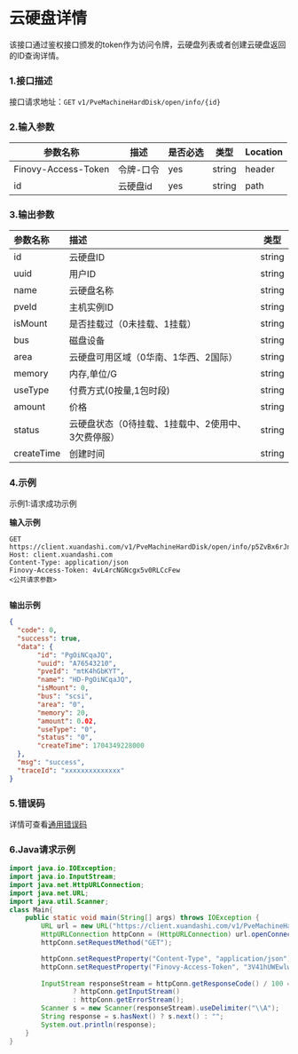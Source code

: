 # 云硬盘详情
该接口通过鉴权接口颁发的token作为访问令牌，云硬盘列表或者创建云硬盘返回的ID查询详情。

### 1.接口描述 
接口请求地址：`GET`   `v1/PveMachineHardDisk/open/info/{id}`

### 2.输入参数

| 参数名称              | 描述    | 是否必选 | 类型     | Location |
|-------------------|-------|------|--------|----------|
| Finovy-Access-Token | 令牌-口令 | yes  | string | header   |
| id                  | 云硬盘id | yes      | string | path     |


### 3.输出参数

| 参数名称       | 描述                                         | 类型     |
|:-----------|:-------------------------------------------|--------|
| id         | 云硬盘ID                                      | string |
| uuid       | 用户ID                                       | string |
| name       | 云硬盘名称                                      | string |
| pveId      | 主机实例ID                                     | string |
| isMount    | 是否挂载过（0未挂载、1挂载）                            | string |
| bus        | 磁盘设备                                       | string |
| area       | 云硬盘可用区域（0华南、1华西、2国际）                       | string |
| memory     | 内存,单位/G                                        | string |
| useType    | 付费方式(0按量,1包时段)                             | string |
| amount     | 价格                                         | string |
| status     | 云硬盘状态（0待挂载、1挂载中、2使用中、3欠费停服） | string |
| createTime | 创建时间                                       | string |



### 4.示例
示例1:请求成功示例

**输入示例**
```text
GET https://client.xuandashi.com/v1/PveMachineHardDisk/open/info/p5ZvBx6rJn
Host: client.xuandashi.com
Content-Type: application/json
Finovy-Access-Token: 4vL4rcNGNcgx5v0RLCcFew
<公共请求参数>


```

**输出示例**

```json
{
  "code": 0,
  "success": true,
  "data": {
       "id": "PgOiNCqaJQ",
       "uuid": "A76543210",
       "pveId": "mtK4hGbKYT",
       "name": "HD-PgOiNCqaJQ",
       "isMount": 0,
       "bus": "scsi",
       "area": "0",
       "memory": 20,
       "amount": 0.02,
       "useType": "0",
       "status": "0",
       "createTime": 1704349228000
  },
  "msg": "success",
  "traceId": "xxxxxxxxxxxxxx"
}
```

### 5.错误码
详情可查看[通用错误码](https://finovy-open-api.readthedocs.io/zh_CN/latest/api/common/3.%E9%80%9A%E7%94%A8%E9%94%99%E8%AF%AF%E7%A0%81.html#id3)


### 6.Java请求示例
```java
import java.io.IOException;
import java.io.InputStream;
import java.net.HttpURLConnection;
import java.net.URL;
import java.util.Scanner;
class Main{
    public static void main(String[] args) throws IOException {
        URL url = new URL("https://client.xuandashi.com/v1/PveMachineHardDisk/open/info/p5ZvBx6rJn");
        HttpURLConnection httpConn = (HttpURLConnection) url.openConnection();
        httpConn.setRequestMethod("GET");

        httpConn.setRequestProperty("Content-Type", "application/json");
        httpConn.setRequestProperty("Finovy-Access-Token", "3V41hUWEwlwKH44m7SpJOs");
        
        InputStream responseStream = httpConn.getResponseCode() / 100 == 2
                ? httpConn.getInputStream()
                : httpConn.getErrorStream();
        Scanner s = new Scanner(responseStream).useDelimiter("\\A");
        String response = s.hasNext() ? s.next() : "";
        System.out.println(response);
    }
}
```